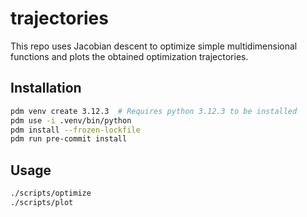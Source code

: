 # trajectories

This repo uses Jacobian descent to optimize simple multidimensional functions and plots the obtained
optimization trajectories.

## Installation
```bash
pdm venv create 3.12.3  # Requires python 3.12.3 to be installed
pdm use -i .venv/bin/python
pdm install --frozen-lockfile
pdm run pre-commit install
```

## Usage
```bash
./scripts/optimize
./scripts/plot
```
